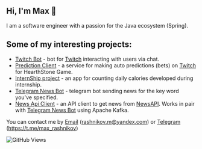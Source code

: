 ## Hi, I'm Max 👋
I am a software engineer with a passion for the Java ecosystem (Spring).
## Some of my interesting projects:
*  [Twitch Bot](https://github.com/MaxonRash/SpringBootTwitchBot) - bot for [Twitch](https://twitch.tv) interacting with users via chat.
*  [Prediction Client](https://github.com/MaxonRash/prediction_client_3) - a service for making auto predictions (bets) on [Twitch](https://twitch.tv) for HearthStone Game.
*  [InternShip project](https://github.com/MaxonRash/topjava) - an app for counting daily calories developed during internship.
*  [Telegram News Bot](https://github.com/MaxonRash/NewsTelegramBot) - telegram bot sending news for the key word you've specified.
*  [News Api Client](https://github.com/MaxonRash/NewsAPIClient) - an API client to get news from [NewsAPI](https://newsapi.org). Works in pair with [Telegram News Bot](https://github.com/MaxonRash/NewsTelegramBot) using Apache Kafka.

You can contact me by [Email](mailto:rashnikov.m@yandex.com) (rashnikov.m@yandex.com) or [Telegram](https://t.me/max_rashnikov) (https://t.me/max_rashnikov)

![GitHub Views](https://komarev.com/ghpvc/?username=maxonrash&color=FAC151)
